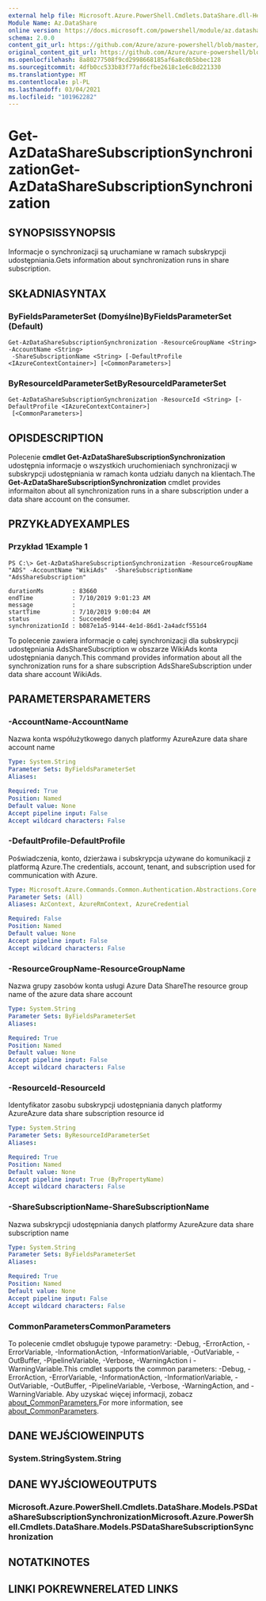```yaml
---
external help file: Microsoft.Azure.PowerShell.Cmdlets.DataShare.dll-Help.xml
Module Name: Az.DataShare
online version: https://docs.microsoft.com/powershell/module/az.datashare/get-azdatasharesubscriptionsynchronization
schema: 2.0.0
content_git_url: https://github.com/Azure/azure-powershell/blob/master/src/DataShare/DataShare/help/Get-AzDataShareSubscriptionSynchronization.md
original_content_git_url: https://github.com/Azure/azure-powershell/blob/master/src/DataShare/DataShare/help/Get-AzDataShareSubscriptionSynchronization.md
ms.openlocfilehash: 8a80277508f9cd2998668185af6a8c0b5bbec128
ms.sourcegitcommit: 4dfb0cc533b83f77afdcfbe2618c1e6c8d221330
ms.translationtype: MT
ms.contentlocale: pl-PL
ms.lasthandoff: 03/04/2021
ms.locfileid: "101962282"
---
```

# <span data-ttu-id="6c14b-101">Get-AzDataShareSubscriptionSynchronization</span><span class="sxs-lookup"><span data-stu-id="6c14b-101">Get-AzDataShareSubscriptionSynchronization</span></span>

## <span data-ttu-id="6c14b-102">SYNOPSIS</span><span class="sxs-lookup"><span data-stu-id="6c14b-102">SYNOPSIS</span></span>
<span data-ttu-id="6c14b-103">Informacje o synchronizacji są uruchamiane w ramach subskrypcji udostępniania.</span><span class="sxs-lookup"><span data-stu-id="6c14b-103">Gets information about synchronization runs in share subscription.</span></span>

## <span data-ttu-id="6c14b-104">SKŁADNIA</span><span class="sxs-lookup"><span data-stu-id="6c14b-104">SYNTAX</span></span>

### <span data-ttu-id="6c14b-105">ByFieldsParameterSet (Domyślne)</span><span class="sxs-lookup"><span data-stu-id="6c14b-105">ByFieldsParameterSet (Default)</span></span>
```
Get-AzDataShareSubscriptionSynchronization -ResourceGroupName <String> -AccountName <String>
 -ShareSubscriptionName <String> [-DefaultProfile <IAzureContextContainer>] [<CommonParameters>]
```

### <span data-ttu-id="6c14b-106">ByResourceIdParameterSet</span><span class="sxs-lookup"><span data-stu-id="6c14b-106">ByResourceIdParameterSet</span></span>
```
Get-AzDataShareSubscriptionSynchronization -ResourceId <String> [-DefaultProfile <IAzureContextContainer>]
 [<CommonParameters>]
```

## <span data-ttu-id="6c14b-107">OPIS</span><span class="sxs-lookup"><span data-stu-id="6c14b-107">DESCRIPTION</span></span>
<span data-ttu-id="6c14b-108">Polecenie **cmdlet Get-AzDataShareSubscriptionSynchronization** udostępnia informacje o wszystkich uruchomieniach synchronizacji w subskrypcji udostępniania w ramach konta udziału danych na klientach.</span><span class="sxs-lookup"><span data-stu-id="6c14b-108">The **Get-AzDataShareSubscriptionSynchronization** cmdlet provides informaiton about all synchronization runs in a share subscription under a data share account on the consumer.</span></span>

## <span data-ttu-id="6c14b-109">PRZYKŁADY</span><span class="sxs-lookup"><span data-stu-id="6c14b-109">EXAMPLES</span></span>

### <span data-ttu-id="6c14b-110">Przykład 1</span><span class="sxs-lookup"><span data-stu-id="6c14b-110">Example 1</span></span>
```
PS C:\> Get-AzDataShareSubscriptionSynchronization -ResourceGroupName "ADS" -AccountName "WikiAds"  -ShareSubscriptionName "AdsShareSubscription"

durationMs        : 83660
endTime           : 7/10/2019 9:01:23 AM
message           :
startTime         : 7/10/2019 9:00:04 AM
status            : Succeeded
synchronizationId : b087e1a5-9144-4e1d-86d1-2a4adcf551d4
```

<span data-ttu-id="6c14b-111">To polecenie zawiera informacje o całej synchronizacji dla subskrypcji udostępniania AdsShareSubscription w obszarze WikiAds konta udostępniania danych.</span><span class="sxs-lookup"><span data-stu-id="6c14b-111">This command provides information about all the synchronization runs for a share subscription AdsShareSubscription under data share account WikiAds.</span></span>

## <span data-ttu-id="6c14b-112">PARAMETERS</span><span class="sxs-lookup"><span data-stu-id="6c14b-112">PARAMETERS</span></span>

### <span data-ttu-id="6c14b-113">-AccountName</span><span class="sxs-lookup"><span data-stu-id="6c14b-113">-AccountName</span></span>
<span data-ttu-id="6c14b-114">Nazwa konta współużytkowego danych platformy Azure</span><span class="sxs-lookup"><span data-stu-id="6c14b-114">Azure data share account name</span></span>

```yaml
Type: System.String
Parameter Sets: ByFieldsParameterSet
Aliases:

Required: True
Position: Named
Default value: None
Accept pipeline input: False
Accept wildcard characters: False
```

### <span data-ttu-id="6c14b-115">-DefaultProfile</span><span class="sxs-lookup"><span data-stu-id="6c14b-115">-DefaultProfile</span></span>
<span data-ttu-id="6c14b-116">Poświadczenia, konto, dzierżawa i subskrypcja używane do komunikacji z platformą Azure.</span><span class="sxs-lookup"><span data-stu-id="6c14b-116">The credentials, account, tenant, and subscription used for communication with Azure.</span></span>

```yaml
Type: Microsoft.Azure.Commands.Common.Authentication.Abstractions.Core.IAzureContextContainer
Parameter Sets: (All)
Aliases: AzContext, AzureRmContext, AzureCredential

Required: False
Position: Named
Default value: None
Accept pipeline input: False
Accept wildcard characters: False
```

### <span data-ttu-id="6c14b-117">-ResourceGroupName</span><span class="sxs-lookup"><span data-stu-id="6c14b-117">-ResourceGroupName</span></span>
<span data-ttu-id="6c14b-118">Nazwa grupy zasobów konta usługi Azure Data Share</span><span class="sxs-lookup"><span data-stu-id="6c14b-118">The resource group name of the azure data share account</span></span>

```yaml
Type: System.String
Parameter Sets: ByFieldsParameterSet
Aliases:

Required: True
Position: Named
Default value: None
Accept pipeline input: False
Accept wildcard characters: False
```

### <span data-ttu-id="6c14b-119">-ResourceId</span><span class="sxs-lookup"><span data-stu-id="6c14b-119">-ResourceId</span></span>
<span data-ttu-id="6c14b-120">Identyfikator zasobu subskrypcji udostępniania danych platformy Azure</span><span class="sxs-lookup"><span data-stu-id="6c14b-120">Azure data share subscription resource id</span></span>

```yaml
Type: System.String
Parameter Sets: ByResourceIdParameterSet
Aliases:

Required: True
Position: Named
Default value: None
Accept pipeline input: True (ByPropertyName)
Accept wildcard characters: False
```

### <span data-ttu-id="6c14b-121">-ShareSubscriptionName</span><span class="sxs-lookup"><span data-stu-id="6c14b-121">-ShareSubscriptionName</span></span>
<span data-ttu-id="6c14b-122">Nazwa subskrypcji udostępniania danych platformy Azure</span><span class="sxs-lookup"><span data-stu-id="6c14b-122">Azure data share subscription name</span></span>

```yaml
Type: System.String
Parameter Sets: ByFieldsParameterSet
Aliases:

Required: True
Position: Named
Default value: None
Accept pipeline input: False
Accept wildcard characters: False
```

### <span data-ttu-id="6c14b-123">CommonParameters</span><span class="sxs-lookup"><span data-stu-id="6c14b-123">CommonParameters</span></span>
<span data-ttu-id="6c14b-124">To polecenie cmdlet obsługuje typowe parametry: -Debug, -ErrorAction, -ErrorVariable, -InformationAction, -InformationVariable, -OutVariable, -OutBuffer, -PipelineVariable, -Verbose, -WarningAction i -WarningVariable.</span><span class="sxs-lookup"><span data-stu-id="6c14b-124">This cmdlet supports the common parameters: -Debug, -ErrorAction, -ErrorVariable, -InformationAction, -InformationVariable, -OutVariable, -OutBuffer, -PipelineVariable, -Verbose, -WarningAction, and -WarningVariable.</span></span> <span data-ttu-id="6c14b-125">Aby uzyskać więcej informacji, zobacz [about_CommonParameters.](http://go.microsoft.com/fwlink/?LinkID=113216)</span><span class="sxs-lookup"><span data-stu-id="6c14b-125">For more information, see [about_CommonParameters](http://go.microsoft.com/fwlink/?LinkID=113216).</span></span>

## <span data-ttu-id="6c14b-126">DANE WEJŚCIOWE</span><span class="sxs-lookup"><span data-stu-id="6c14b-126">INPUTS</span></span>

### <span data-ttu-id="6c14b-127">System.String</span><span class="sxs-lookup"><span data-stu-id="6c14b-127">System.String</span></span>

## <span data-ttu-id="6c14b-128">DANE WYJŚCIOWE</span><span class="sxs-lookup"><span data-stu-id="6c14b-128">OUTPUTS</span></span>

### <span data-ttu-id="6c14b-129">Microsoft.Azure.PowerShell.Cmdlets.DataShare.Models.PSDataShareSubscriptionSynchronization</span><span class="sxs-lookup"><span data-stu-id="6c14b-129">Microsoft.Azure.PowerShell.Cmdlets.DataShare.Models.PSDataShareSubscriptionSynchronization</span></span>

## <span data-ttu-id="6c14b-130">NOTATKI</span><span class="sxs-lookup"><span data-stu-id="6c14b-130">NOTES</span></span>

## <span data-ttu-id="6c14b-131">LINKI POKREWNE</span><span class="sxs-lookup"><span data-stu-id="6c14b-131">RELATED LINKS</span></span>
